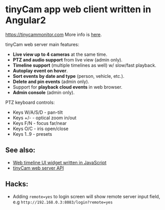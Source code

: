 # tinyCam app web client written in Angular2
https://tinycammonitor.com
More info is <a href="https://www.reddit.com/r/tinycam/comments/iqnov1/tinycam_150_will_have_completely_redesigned_web_ui/">here</a>.

tinyCam web server main features:
* **Live view up to 4 cameras** at the same time.
* **PTZ and audio support** from live view (admin only).
* **Timeline support** (multiple timelines as well) w/ slow/fast playback.
* **Autoplay event on hover**.
* **Sort events by date and type** (person, vehicle, etc.).
* **Delete and pin events** (admin only).
* Support for **playback cloud events** in web browser.
* **Admin console** (admin only).

PTZ keyboard controls:
* Keys W/A/S/D - pan-tilt
* Keys +/- - optical zoom in/out
* Keys F/N - focus far/near
* Keys O/C - iris open/close
* Keys 1..9 - presets

## See also:
- [Web timeline UI widget written in JavaScript](https://github.com/alexeyvasilyev/timeline-ui-web)
- [tinyCam web server API](https://github.com/alexeyvasilyev/tinycam-api)

## Hacks:
* Adding `remote=yes` to login screen will show remote server input field, e.g `http://192.168.0.3:8083/login?remote=yes`

